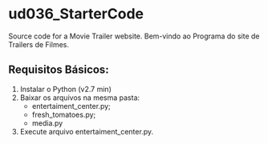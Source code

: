 # ud036_StarterCode
Source code for a Movie Trailer website.
Bem-vindo ao Programa do site de Trailers de Filmes.

## Requisitos Básicos:
1. Instalar o Python (v2.7 min) 
2. Baixar os arquivos na mesma pasta:
	* entertaiment_center.py;
	* fresh_tomatoes.py;
	* media.py
3. Execute arquivo entertaiment_center.py.